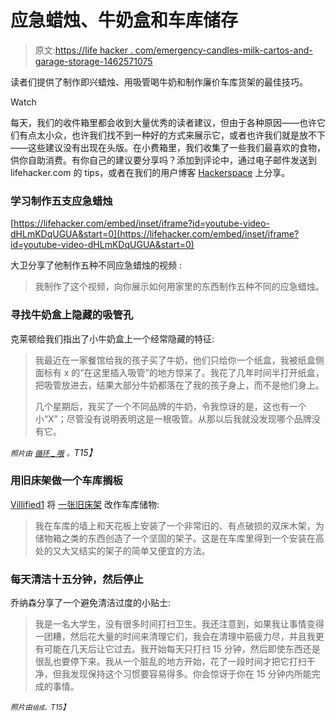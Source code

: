 # 应急蜡烛、牛奶盒和车库储存

> 原文:[https://life hacker . com/emergency-candles-milk-cartos-and-garage-storage-1462571075](https://lifehacker.com/emergency-candles-milk-cartons-and-garage-storage-1462571075)

读者们提供了制作即兴蜡烛、用吸管喝牛奶和制作廉价车库货架的最佳技巧。

Watch

每天，我们的收件箱里都会收到大量优秀的读者建议，但由于各种原因——也许它们有点太小众，也许我们找不到一种好的方式来展示它，或者也许我们就是放不下——这些建议没有出现在头版。在小费箱里，我们收集了一些我们最喜欢的食物，供你自助消费。有你自己的建议要分享吗？添加到评论中，通过电子邮件发送到 lifehacker.com 的 tips，或者在我们的用户博客 [Hackerspace](http://hackerspace.lifehacker.com) 上分享。

### 学习制作五支应急蜡烛

 [https://lifehacker.com/embed/inset/iframe?id=youtube-video-dHLmKDqUGUA&start=0](https://lifehacker.com/embed/inset/iframe?id=youtube-video-dHLmKDqUGUA&start=0) 

大卫分享了他制作五种不同应急蜡烛的视频 :

> 我制作了这个视频，向你展示如何用家里的东西制作五种不同的应急蜡烛。

### 寻找牛奶盒上隐藏的吸管孔

克莱顿给我们指出了小牛奶盒上一个经常隐藏的特征:

> 我最近在一家餐馆给我的孩子买了牛奶，他们只给你一个纸盒，我被纸盒侧面标有 x 的“在这里插入吸管”的地方惊呆了。我花了几年时间半打开纸盒，把吸管放进去，结果大部分牛奶都落在了我的孩子身上，而不是他们身上。
> 
> 几个星期后，我买了一个不同品牌的牛奶，令我惊讶的是，这也有一个小“X”；尽管没有说明表明这是一根吸管。从那以后我就没发现哪个品牌没有它。

*<small>照片由</small>* [*<small>循环 _ 哦</small>*](http://www.flickr.com/photos/loop_oh/3030317020/sizes/z/in/photostream/) *<small>。</small>T15】*

### 用旧床架做一个车库搁板

[Villified1](http://jonathanlovitt1.kinja.com/) 将 [一张旧床架](https://lifehacker.com/i-mounted-a-very-old-slightly-broken-wood-twin-sized-be-1308810197) 改作车库储物:

> 我在车库的墙上和天花板上安装了一个非常旧的、有点破损的双床木架，为储物箱之类的东西创造了一个坚固的架子。这是在车库里得到一个安装在高处的又大又结实的架子的简单又便宜的方法。

### 每天清洁十五分钟，然后停止

乔纳森分享了一个避免清洁过度的小贴士:

> 我是一名大学生，没有很多时间打扫卫生。我还注意到，如果我让事情变得一团糟，然后花大量的时间来清理它们，我会在清理中筋疲力尽，并且我更有可能在几天后让它过去。我开始每天只打扫 15 分钟，然后即使东西还是很乱也要停下来。我从一个脏乱的地方开始，花了一段时间才把它打扫干净，但我发现保持这个习惯要容易得多。你会惊讶于你在 15 分钟内所能完成的事情。

*<small>照片由</small>*[*<small></small>*](http://www.flickr.com/photos/tachyondecay/2067319449/sizes/z/in/photostream/)<small>*<small>组成。</small>T15】*</small>

<small></small>
